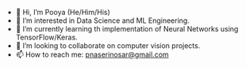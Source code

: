- 👋 Hi, I’m Pooya (He/Him/His)
- 👀 I’m interested in Data Science and ML Engineering.
- 🌱 I’m currently learning th implementation of Neural Networks using TensorFlow/Keras.
- 💞️ I’m looking to collaborate on computer vision projects.
- 📫 How to reach me: pnaserinosar@gmail.com

<!---
pnaserinosar/me is a ✨ special ✨ repository because its `README.md` (this file) appears on your GitHub profile.
You can click the Preview link to take a look at your changes.
--->
